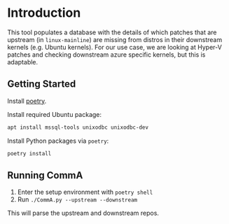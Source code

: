 # Introduction
This tool populates a database with the details of which patches that are
upstream (in `linux-mainline`) are missing from distros in their downstream
kernels (e.g. Ubuntu kernels). For our use case, we are looking at Hyper-V
patches and checking downstream azure specific kernels, but this is adaptable.

## Getting Started

Install [poetry](https://python-poetry.org/docs/).

Install required Ubuntu package:

```sh
apt install mssql-tools unixodbc unixodbc-dev
```

Install Python packages via `poetry`:

```sh
poetry install
```

## Running CommA

1. Enter the setup environment with `poetry shell`
2. Run `./CommA.py --upstream --downstream`

This will parse the upstream and downstream repos.
